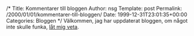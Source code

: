 /*
 Title: Kommentarer till bloggen
 Author: nsg
 Template: post
 Permalink: /2000/01/01/kommentarer-till-bloggen/
 Date: 1999-12-31T23:01:35+00:00
 Categories: Bloggen
*/
Välkommen, jag har uppdaterat bloggen, om något inte skulle funka, [låt mig veta][1].

<small></small>

 [1]: http://junkpile.se/~s/wp/2000/01/kommentarer-till-bloggen/